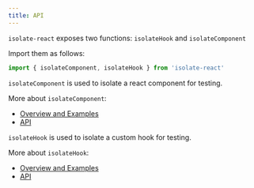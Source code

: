 ```yaml
---
title: API
---
```


`isolate-react` exposes two functions: `isolateHook` and `isolateComponent`

Import them as follows:

```javascript
import { isolateComponent, isolateHook } from 'isolate-react'
```

`isolateComponent` is used to isolate a react component for testing. 

More about `isolateComponent`:

* [Overview and Examples](./isolateComponent/01-overview.md)
* [API](./isolateComponent/api.md)

`isolateHook` is used to isolate a custom hook for testing. 

More about `isolateHook`:

* [Overview and Examples](./isolateHook/01-overview.md)
* [API](./isolateHook/api.md)
